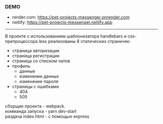### DEMO
- render.com: https://pet-projects-messenger.onrender.com
- netlify: https://pet-projects-messenger.netlify.app
___
В проекте с использованием шаблонизатора handlebars и css-препроцессора less
реализованы 8 статических страничек:
- страница авторизации
- страница регистрации
- страница со списком чатов
- профиль
  - данные
  - изменение данных
  - изменение пароля
- страницы с ошибками
  - 404
  - 505

сборщик проекта - webpack.  
комманда запуска - yarn dev-start  
раздача index.html - с помощью express


